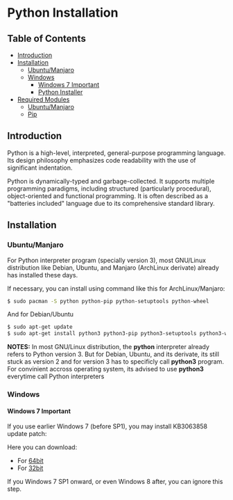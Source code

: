 # Python Installation

## Table of Contents
- [Introduction](#introduction)
- [Installation](#installation)
    + [Ubuntu/Manjaro](#ubuntumanjaro)
    + [Windows](#windows)
        * [Windows 7 Important]()
        * [Python Installer]()
- [Required Modules]()
    + [Ubuntu/Manjaro]()
    + [Pip]()

## Introduction

Python is a high-level, interpreted, general-purpose programming language.
Its design philosophy emphasizes code readability with the use of significant indentation.

Python is dynamically-typed and garbage-collected. It supports multiple programming paradigms, including structured (particularly procedural), object-oriented and functional programming.
It is often described as a "batteries included" language due to its comprehensive standard library.

## Installation

### Ubuntu/Manjaro

For Python interpreter program (specially version 3), most GNU/Linux distribution like Debian, Ubuntu, and Manjaro (ArchLinux derivate) already has installed these days.

If necessary, you can install using command like this for ArchLinux/Manjaro:

```sh
$ sudo pacman -S python python-pip python-setuptools python-wheel
```

And for Debian/Ubuntu

```sh
$ sudo apt-get update
$ sudo apt-get install python3 python3-pip python3-setuptools python3-wheel
```

**NOTES:** In most GNU/Linux distribution, the **python** interpreter already refers to Python version 3.
But for Debian, Ubuntu, and its derivate, its still stuck as version 2 and for version 3 has to specificly call **python3** program. For convinient accross operating system, its advised to use **python3** everytime call Python interpreters

### Windows

#### Windows 7 Important

If you use earlier Windows 7 (before SP1), you may install KB3063858 update patch:

Here you can download:
- For [64bit](https://www.microsoft.com/en-us/download/details.aspx?id=47442)
- For [32bit](https://www.microsoft.com/en-us/download/details.aspx?id=47409)

If you Windows 7 SP1 onward, or even Windows 8 after, you can ignore this step.